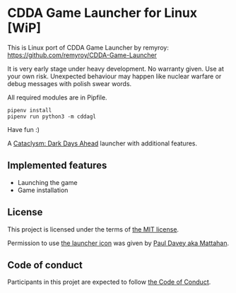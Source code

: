 # CDDA Game Launcher for Linux [WiP]

This is Linux port of CDDA Game Launcher by remyroy: 
https://github.com/remyroy/CDDA-Game-Launcher 

It is very early stage under heavy development. No warranty given. Use at your own risk.
Unexpected behaviour may happen like nuclear warfare or debug messages with polish swear words. 

All required modules are in Pipfile.

```
pipenv install
pipenv run python3 -m cddagl
```

Have fun :)

A [Cataclysm: Dark Days Ahead](https://cataclysmdda.org/) launcher with additional features.

## Implemented features

* Launching the game
* Game installation 

## License

This project is licensed under the terms of [the MIT license](LICENSE).

Permission to use [the launcher icon](cddagl/resources/launcher.ico) was given by [Paul Davey aka Mattahan](http://mattahan.deviantart.com/).

## Code of conduct

Participants in this projet are expected to follow [the Code of Conduct](CODE_OF_CONDUCT.md).
